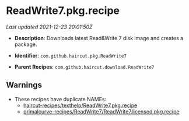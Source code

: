 # ReadWrite7.pkg.recipe

_Last updated 2021-12-23 20:01:50Z_

- **Description**: Downloads latest Read&Write 7 disk image and creates a package.

- **Identifier**: `com.github.haircut.pkg.ReadWrite7`

- **Parent Recipes**: `com.github.haircut.download.ReadWrite7`


## Warnings

- These recipes have duplicate NAMEs:
    - [haircut-recipes/texthelp/ReadWrite7.pkg.recipe](/autopkg-dupe-tracker/haircut-recipes/texthelp/ReadWrite7.pkg.recipe)
    - [primalcurve-recipes/ReadWrite7/ReadWrite7.licensed.pkg.recipe](/autopkg-dupe-tracker/primalcurve-recipes/ReadWrite7/ReadWrite7.licensed.pkg.recipe)